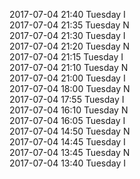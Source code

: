 2017-07-04 21:40 Tuesday  I  
2017-07-04 21:35 Tuesday  N  
2017-07-04 21:30 Tuesday  I  
2017-07-04 21:20 Tuesday  N  
2017-07-04 21:15 Tuesday  I  
2017-07-04 21:10 Tuesday  N  
2017-07-04 21:00 Tuesday  I  
2017-07-04 18:00 Tuesday  N  
2017-07-04 17:55 Tuesday  I  
2017-07-04 16:10 Tuesday  N  
2017-07-04 16:05 Tuesday  I  
2017-07-04 14:50 Tuesday  N  
2017-07-04 14:45 Tuesday  I  
2017-07-04 13:45 Tuesday  N  
2017-07-04 13:40 Tuesday  I  
